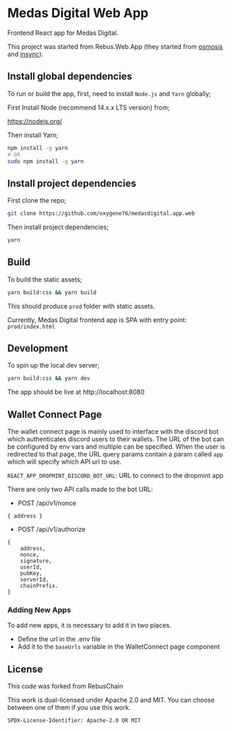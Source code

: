 # Medas Digital Web App

Frontend React app for Medas Digital.

This project was started from Rebus.Web.App (they started from [osmosis](https://github.com/osmosis-labs/osmosis-frontend) and [insync](https://github.com/OmniFlix/insync-juno)).

## Install global dependencies

To run or build the app, first, need to install `Node.js` and `Yarn` globally;

First Install Node (recommend 14.x.x LTS version) from;

https://nodejs.org/

Then install Yarn;

```bash
npm install -g yarn
# OR
sudo npm install -g yarn
```

## Install project dependencies

First clone the repo;

```bash
git clone https://github.com/oxygene76/medasdigital.app.web
```

Then install project dependencies;

```bash
yarn
```

## Build

To build the static assets;

```bash
yarn build:css && yarn build
```

This should produce `prod` folder with static assets.

Currently, Medas Digital frontend app is SPA with entry point: `prod/index.html`

## Development

To spin up the local dev server;

```bash
yarn build:css && yarn dev
```

The app should be live at http://localhost:8080

## Wallet Connect Page

The wallet connect page is mainly used to interface with the discord bot which authenticates discord users to their wallets.
The URL of the bot can be configured by env vars and multiple can be specified.
When the user is redirected to that page, the URL query params contain a param called `app` which will specify which API url to use.

`REACT_APP_DROPMINT_DISCORD_BOT_URL`: URL to connect to the dropmint app

There are only two API calls made to the bot URL:

- POST /api/v1/nonce

```
{ address }
```

- POST /api/v1/authorize

```
{
    address,
    nonce,
    signature,
    userId,
    pubKey,
    serverId,
    chainPrefix.
}
```

### Adding New Apps

To add new apps, it is necessary to add it in two places.

- Define the url in the .env file
- Add it to the `baseUrls` variable in the WalletConnect page component

## License

This code was forked from RebusChain

This work is dual-licensed under Apache 2.0 and MIT.
You can choose between one of them if you use this work.

`SPDX-License-Identifier: Apache-2.0 OR MIT`
